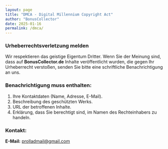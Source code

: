 ```yaml
---
layout: page
title: "DMCA - Digital Millennium Copyright Act"
author: "BonusCollector"
date: 2025-01-16
permalink: /dmca/
---
```


### **Urheberrechtsverletzung melden**  
Wir respektieren das geistige Eigentum Dritter. Wenn Sie der Meinung sind, dass auf **BonusCollector.de** Inhalte veröffentlicht wurden, die gegen Ihr Urheberrecht verstoßen, senden Sie bitte eine schriftliche Benachrichtigung an uns.  

### **Benachrichtigung muss enthalten:**  
1. Ihre Kontaktdaten (Name, Adresse, E-Mail).  
2. Beschreibung des geschützten Werks.  
3. URL der betroffenen Inhalte.  
4. Erklärung, dass Sie berechtigt sind, im Namen des Rechteinhabers zu handeln.  

### **Kontakt:**  
**E-Mail:** prolladmail@gmail.com